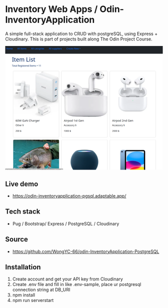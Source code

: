 # Inventory Web Apps / Odin-InventoryApplication

A simple full-stack application to CRUD with postgreSQL, using Express + Cloudinary. This is part of projects built along The Odin Project Course.

![photo](inventory-app.png)

## Live demo
- https://odin-inventoryapplication-pgsql.adaptable.app/

## Tech stack 
-  Pug / Bootstrap/ Express / PostgreSQL / Cloudinary

## Source
- https://github.com/WongYC-66/odin-InventoryApplication-PostgreSQL

## Installation
1. Create account and get your API key from Cloudinary
2. Create .env file and fill in like .env-sample, place ur postgresql connection string at DB_URI
3. npm install
4. npm run serverstart

